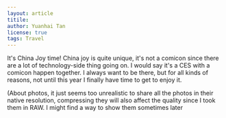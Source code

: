 ```yaml
---
layout: article
titile: 
author: Yuanhai Tan
license: true
tags: Travel
---
```


It's China Joy time! China joy is quite unique, it's not a comicon since there are a lot of technology-side thing going on. I would say it's a CES with a comicon happen together. I always want to be there, but for all kinds of reasons, not until this year I finally have time to get to enjoy it.

(About photos, it just seems too unrealistic to share all the photos in their native resolution, compressing they will also affect the quality since I took them in RAW. I might find a way to show them sometimes later